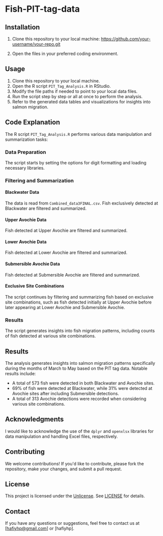 # Fish-PIT-tag-data

## Installation

1. Clone this repository to your local machine: https://github.com/your-username/your-repo.git

2. Open the files in your preferred coding environment.

## Usage

1. Clone this repository to your local machine.
2. Open the R script `PIT_Tag_Analysis.R` in RStudio.
3. Modify the file paths if needed to point to your local data files.
4. Run the script step by step or all at once to perform the analysis.
5. Refer to the generated data tables and visualizations for insights into salmon migration.

## Code Explanation

The R script `PIT_Tag_Analysis.R` performs various data manipulation and summarization tasks:

### Data Preparation

The script starts by setting the options for digit formatting and loading necessary libraries.

### Filtering and Summarization

#### Blackwater Data

The data is read from `Combined_data3FINAL.csv`. Fish exclusively detected at Blackwater are filtered and summarized.

#### Upper Avochie Data

Fish detected at Upper Avochie are filtered and summarized.

#### Lower Avochie Data

Fish detected at Lower Avochie are filtered and summarized.

#### Submersible Avochie Data

Fish detected at Submersible Avochie are filtered and summarized.

#### Exclusive Site Combinations

The script continues by filtering and summarizing fish based on exclusive site combinations, such as fish detected initially at Upper Avochie before later appearing at Lower Avochie and Submersible Avochie.

### Results

The script generates insights into fish migration patterns, including counts of fish detected at various site combinations.

## Results

The analysis generates insights into salmon migration patterns specifically during the months of March to May based on the PIT tag data. Notable results include:

- A total of 573 fish were detected in both Blackwater and Avochie sites.
- 69% of fish were detected at Blackwater, while 31% were detected at Avochie sites after including Submersible detections.
- A total of 313 Avochie detections were recorded when considering various site combinations.

## Acknowledgments

I would like to acknowledge the use of the `dplyr` and `openxlsx` libraries for data manipulation and handling Excel files, respectively.

## Contributing

We welcome contributions! If you'd like to contribute, please fork the repository, make your changes, and submit a pull request.

## License

This project is licensed under the [Unlicense](LICENSE). See [LICENSE](LICENSE) for details.

## Contact

If you have any questions or suggestions, feel free to contact us at [hafiyhp@gmail.com] or [hafiyhp].
